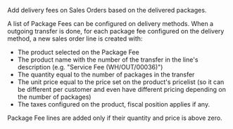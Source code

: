 Add delivery fees on Sales Orders based on the delivered packages.

A list of Package Fees can be configured on delivery methods. When a outgoing
transfer is done, for each package fee configured on the delivery
method, a new sales order line is created with:

- The product selected on the Package Fee
- The product name with the number of the transfer in the line's
  description (e.g. "Service Fee (WH/OUT/00036)")
- The quantity equal to the number of packages in the transfer
- The unit price equal to the price set on the product's pricelist (so
  it can be different per customer and even have different pricing
  depending on the number of packages)
- The taxes configured on the product, fiscal position applies if any.

Package Fee lines are added only if their quantity and price is above
zero.
